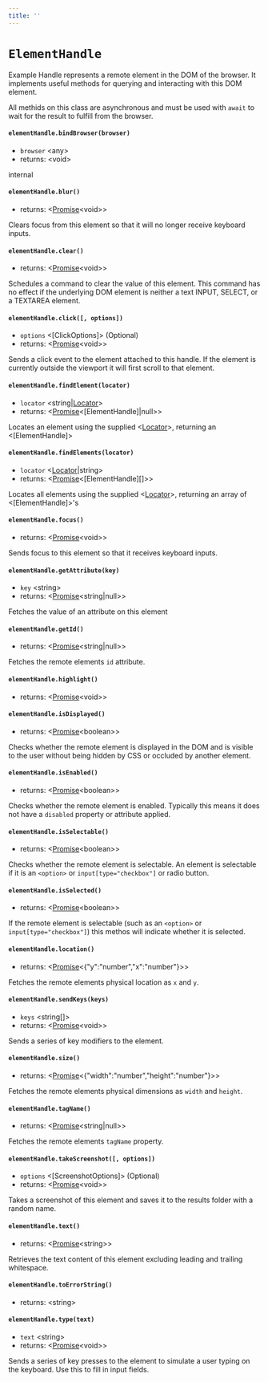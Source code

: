 ```yaml
---
title: ''
---
```

# `ElementHandle`

Example Handle represents a remote element in the DOM of the browser. It implements useful methods for querying and interacting with this DOM element.

All methids on this class are asynchronous and must be used with `await` to wait for the result to fulfill from the browser.

#### `elementHandle.bindBrowser(browser)`
* `browser` &lt;any&gt;  
* returns: &lt;void&gt; 

internal

#### `elementHandle.blur()`
* returns: &lt;[Promise]&lt;void&gt;&gt; 

Clears focus from this element so that it will no longer receive keyboard inputs.

#### `elementHandle.clear()`
* returns: &lt;[Promise]&lt;void&gt;&gt; 

Schedules a command to clear the value of this element.
This command has no effect if the underlying DOM element is neither a text
INPUT, SELECT, or a TEXTAREA element.

#### `elementHandle.click([, options])`
* `options` &lt;[ClickOptions]&gt; (Optional) 
* returns: &lt;[Promise]&lt;void&gt;&gt; 

Sends a click event to the element attached to this handle. If the element is
currently outside the viewport it will first scroll to that element.

#### `elementHandle.findElement(locator)`
* `locator` &lt;string|[Locator]&gt;  
* returns: &lt;[Promise]&lt;[ElementHandle]|null&gt;&gt; 

Locates an element using the supplied <[Locator]>, returning an <[ElementHandle]>

#### `elementHandle.findElements(locator)`
* `locator` &lt;[Locator]|string&gt;  
* returns: &lt;[Promise]&lt;[ElementHandle][]&gt;&gt; 

Locates all elements using the supplied <[Locator]>, returning an array of <[ElementHandle]>'s

#### `elementHandle.focus()`
* returns: &lt;[Promise]&lt;void&gt;&gt; 

Sends focus to this element so that it receives keyboard inputs.

#### `elementHandle.getAttribute(key)`
* `key` &lt;string&gt;  
* returns: &lt;[Promise]&lt;string|null&gt;&gt; 

Fetches the value of an attribute on this element

#### `elementHandle.getId()`
* returns: &lt;[Promise]&lt;string|null&gt;&gt; 

Fetches the remote elements `id` attribute.

#### `elementHandle.highlight()`
* returns: &lt;[Promise]&lt;void&gt;&gt; 

#### `elementHandle.isDisplayed()`
* returns: &lt;[Promise]&lt;boolean&gt;&gt; 

Checks whether the remote element is displayed in the DOM and is visible to the user without being hidden by CSS or occluded by another element.

#### `elementHandle.isEnabled()`
* returns: &lt;[Promise]&lt;boolean&gt;&gt; 

Checks whether the remote element is enabled. Typically this means it does not have a `disabled` property or attribute applied.

#### `elementHandle.isSelectable()`
* returns: &lt;[Promise]&lt;boolean&gt;&gt; 

Checks whether the remote element is selectable. An element is selectable if it is an `<option>` or `input[type="checkbox"]` or radio button.

#### `elementHandle.isSelected()`
* returns: &lt;[Promise]&lt;boolean&gt;&gt; 

If the remote element is selectable (such as an `<option>` or `input[type="checkbox"]`) this methos will indicate whether it is selected.

#### `elementHandle.location()`
* returns: &lt;[Promise]&lt;{"y":"number","x":"number"}&gt;&gt; 

Fetches the remote elements physical location as `x` and `y`.

#### `elementHandle.sendKeys(keys)`
* `keys` &lt;string[]&gt;  
* returns: &lt;[Promise]&lt;void&gt;&gt; 

Sends a series of key modifiers to the element.

#### `elementHandle.size()`
* returns: &lt;[Promise]&lt;{"width":"number","height":"number"}&gt;&gt; 

Fetches the remote elements physical dimensions as `width` and `height`.

#### `elementHandle.tagName()`
* returns: &lt;[Promise]&lt;string|null&gt;&gt; 

Fetches the remote elements `tagName` property.

#### `elementHandle.takeScreenshot([, options])`
* `options` &lt;[ScreenshotOptions]&gt; (Optional) 
* returns: &lt;[Promise]&lt;void&gt;&gt; 

Takes a screenshot of this element and saves it to the results folder with a random name.

#### `elementHandle.text()`
* returns: &lt;[Promise]&lt;string&gt;&gt; 

Retrieves the text content of this element excluding leading and trailing whitespace.

#### `elementHandle.toErrorString()`
* returns: &lt;string&gt; 

#### `elementHandle.type(text)`
* `text` &lt;string&gt;  
* returns: &lt;[Promise]&lt;void&gt;&gt; 

Sends a series of key presses to the element to simulate a user typing on the keyboard. Use this to fill in input fields.


[Promise]: https://developer.mozilla.org/en-US/docs/Web/JavaScript/Reference/Global_Objects/Promise
[Locator]: ../../api/By.md#locator

[Promise]: https://developer.mozilla.org/en-US/docs/Web/JavaScript/Reference/Global_Objects/Promise
